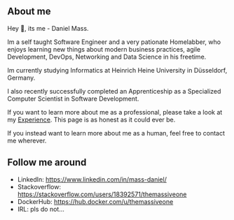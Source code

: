 ## About me

Hey 👋, its me - Daniel Mass.

Im a self taught Software Engineer and a very pationate Homelabber, who enjoys learning new things about modern business practices, agile Development, DevOps, Networking and Data Science in his freetime.

Im currently studying Informatics at Heinrich Heine University in Düsseldorf, Germany.

I also recently successfully completed an Apprenticeship as a Specialized Computer Scientist in Software Development.

If you want to learn more about me as a professional, please take a look at my [Experience](https://github.com/themassiveone/experience.md). This page is as honest as it could ever be.

If you instead want to learn more about me as a human, feel free to contact me wherever.

## Follow me around

- LinkedIn: https://www.linkedin.com/in/mass-daniel/
- Stackoverflow: https://stackoverflow.com/users/18392571/themassiveone
- DockerHub: https://hub.docker.com/u/themassiveone
- IRL: pls do not...
